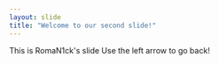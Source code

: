 ```yaml
---
layout: slide
title: "Welcome to our second slide!"
---
```

This is RomaN1ck's slide
Use the left arrow to go back!